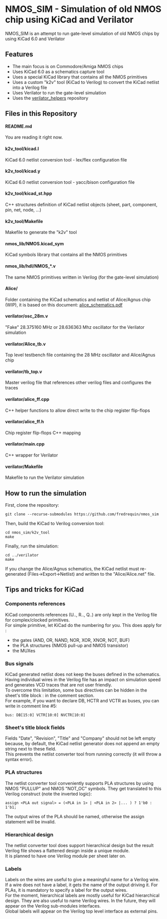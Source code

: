 
NMOS_SIM - Simulation of old NMOS chip using KiCad and Verilator
================================================================

NMOS_SIM is an attempt to run gate-level simulation of old NMOS chips by using KiCad 6.0 and Verilator

Features
--------

- The main focus is on Commodore/Amiga NMOS chips
- Uses KiCad 6.0 as a schematics capture tool
- Uses a special KiCad library that contains all the NMOS primitives
- Uses a custom "k2v" tool (KiCad to Verilog) to convert the KiCad netlist into a Verilog file
- Uses Verilator to run the gate-level simulation
- Uses the [verilator_helpers](https://github.com/fredrequin/verilator_helpers) repository

Files in this Repository
------------------------

#### README.md

You are reading it right now.

#### k2v_tool/kicad.l

KiCad 6.0 netlist conversion tool - lex/flex configuration file

#### k2v_tool/kicad.y

KiCad 6.0 netlist conversion tool - yacc/bison configuration file

#### k2v_tool/kicad_st.hpp

C++ structures definition of KiCad netlist objects (sheet, part, component, pin, net, node, ...)

#### k2v_tool/Makefile

Makefile to generate the "k2v" tool

#### nmos_lib/NMOS.kicad_sym

KiCad symbols library that contains all the NMOS primitives

#### nmos_lib/hdl/NMOS_*.v

The same NMOS primitives written in Verilog (for the gate-level simulation)

#### Alice/

Folder containing the KiCad schematics and netlist of Alice/Agnus chip (WIP), it is based on this document: [alice_schematics.pdf](https://github.com/nonarkitten/amiga_replacement_project/blob/master/agnus/alice_schematics.pdf)

#### verilator/osc_28m.v

"Fake" 28.375160 MHz or 28.636363 Mhz oscillator for the Verilator simulation

#### verilator/Alice_tb.v

Top level testbench file containing the 28 MHz oscillator and Alice/Agnus chip

#### verilator/tb_top.v

Master verilog file that references other verilog files and configures the traces

#### verilator/alice_ff.cpp

C++ helper functions to allow direct write to the chip register flip-flops

#### verilator/alice_ff.h

Chip register flip-flops C++ mapping

#### verilator/main.cpp

C++ wrapper for Verilator

#### verilator/Makefile

Makefile to run the Verilator simulation

How to run the simulation
-------------------------

First, clone the repository:
```
git clone --recurse-submodules https://github.com/fredrequin/nmos_sim
```

Then, build the KiCad to Verilog conversion tool:
```
cd nmos_sim/k2v_tool
make
```

Finally, run the simulation:
```
cd ../verilator
make
```

If you change the Alice/Agnus schematics, the KiCad netlist must re-generated (Files->Export->Netlist) and written to the "Alice/Alice.net" file.

Tips and tricks for KiCad
-------------------------

### Components references

KiCad components references (U.., R.., Q..) are only kept in the Verilog file for complex/clocked primitives.\
For simple primitive, let KiCad do the numbering for you. This does apply for :
- the gates (AND, OR, NAND, NOR, XOR, XNOR, NOT, BUF)
- the PLA structures (NMOS pull-up and NMOS transistor)
- the MUXes

### Bus signals

KiCad generated netlist does not keep the buses defined in the schematics.\
Having individual wires in the Verilog file has an impact on simulation speed and generates VCD traces that are not user friendly.\
To overcome this limitation, some bus directives can be hidden in the sheet's title block : in the comment section.\
For example, if you want to declare DB, HCTR and VCTR as buses, you can write in comment line #5:
```
bus: DB[15:0] VCTR[10:0] NVCTR[10:0]
```

### Sheet's title block fields

Fields "Date", "Revision", "Title" and "Company" should not be left empty because, by default, the KiCad netlist generator does not append an empty string next to these field.\
This prevents the netlist converter tool from running correctly (it will throw a syntax error).

### PLA structures

The netlist converter tool conveniently supports PLA structures by using NMOS "PULLUP" and NMOS "NOT_OC" symbols.
They get translated to this Verilog construct (note the inverted logic):
```
assign <PLA out signal> = (<PLA in 1> | <PLA in 2> |... ) ? 1'b0 : 1'b1;
```
The output wires of the PLA should be named, otherwise the assign statement will be invalid.

### Hierarchical design

The netlist converter tool does support hierarchical design but the result Verilog file shows a flattened design inside a unique module.\
It is planned to have one Verilog module per sheet later on.

### Labels

Labels on the wires are useful to give a meaningful name for a Verilog wire. If a wire does not have a label, it gets the name of the output driving it. For PLAs, it is mandatory to specify a label for the output wires.\
For the moment, hierarchical labels are mostly useful for KiCad hierarchical design. They are also useful to name Verilog wires. In the future, they will appear on the Verilog sub-modules interfaces.\
Global labels will appear on the Verilog top level interface as external pins.
